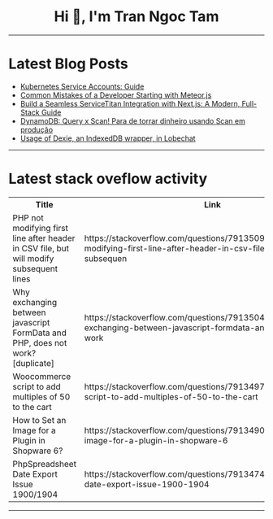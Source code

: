 <h1 align="center">Hi 👋, I'm Tran Ngoc Tam</h1>

---

# Latest Blog Posts 
<!-- BLOG-POST-LIST:START -->
- [Kubernetes Service Accounts: Guide](https://dev.to/cicube/kubernetes-service-accounts-guide-586n)
- [Common Mistakes of a Developer Starting with Meteor.js](https://dev.to/quave/common-mistakes-of-a-developer-starting-with-meteorjs-4775)
- [Build a Seamless ServiceTitan Integration with Next.js: A Modern, Full-Stack Guide](https://dev.to/spencermarx/build-a-seamless-servicetitan-integration-with-nextjs-a-modern-full-stack-guide-1dbc)
- [DynamoDB: Query x Scan! Para de torrar dinheiro usando Scan em produção](https://dev.to/camilacodes/dynamodb-query-x-scan-para-de-torrar-dinheiro-usando-scan-em-producao-548e)
- [Usage of Dexie, an IndexedDB wrapper, in Lobechat](https://dev.to/thinkthroo/usage-of-dexie-an-indexeddb-wrapper-in-lobechat-3plm)
<!-- BLOG-POST-LIST:END -->

---

# Latest stack oveflow activity
<table>
  <tr><th>Title</th><th>Link</th></tr>
  <!-- STACKOVERFLOW:START --><tr><td>PHP not modifying first line after header in CSV file, but will modify subsequent lines</td><td>https://stackoverflow.com/questions/79135093/php-not-modifying-first-line-after-header-in-csv-file-but-will-modify-subsequen</td></tr><tr><td>Why exchanging between javascript FormData and PHP, does not work? [duplicate]</td><td>https://stackoverflow.com/questions/79135042/why-exchanging-between-javascript-formdata-and-php-does-not-work</td></tr><tr><td>Woocommerce script to add multiples of 50 to the cart</td><td>https://stackoverflow.com/questions/79134971/woocommerce-script-to-add-multiples-of-50-to-the-cart</td></tr><tr><td>How to Set an Image for a Plugin in Shopware 6?</td><td>https://stackoverflow.com/questions/79134902/how-to-set-an-image-for-a-plugin-in-shopware-6</td></tr><tr><td>PhpSpreadsheet Date Export Issue 1900/1904</td><td>https://stackoverflow.com/questions/79134743/phpspreadsheet-date-export-issue-1900-1904</td></tr><!-- STACKOVERFLOW:END -->
</table>

---


